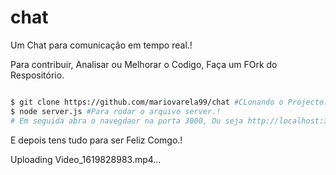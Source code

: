 
# chat
Um Chat para comunicação em tempo real.!

Para contribuir, Analisar ou Melhorar o Codigo, Faça um FOrk do Respositório.

```bash

$ git clone https://github.com/mariovarela99/chat #CLonando o Projecto.!
$ node server.js #Para rodar o arquivo server.!
# Em seguida abra o navegdaor na porta 3000, Ou seja http://localhost:3000/ 

```

E depois tens tudo para ser Feliz Comgo.!

Uploading Video_1619828983.mp4…

